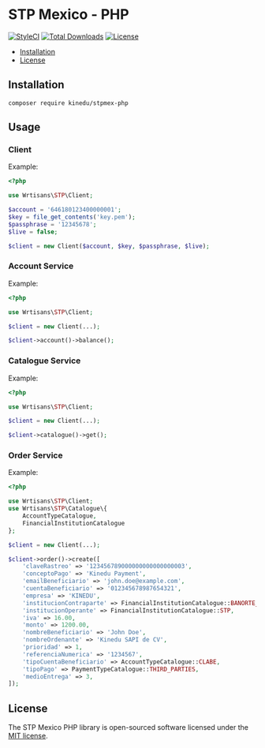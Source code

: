 # STP Mexico - PHP

[![StyleCI](https://styleci.io/repos/211879152/shield?branch=master)](https://styleci.io/repos/211879152)
[![Total Downloads](https://poser.pugx.org/kinedu/stpmex-php/downloads?format=flat-square)](https://packagist.org/packages/kinedu/stpmex-php)
[![License](https://img.shields.io/github/license/kinedu/stpmex-php.svg?style=flat-square)](https://packagist.org/packages/kinedu/stpmex-phpstpmex-php)

- [Installation](#installation)
- [License](#license)

## Installation

```shell
composer require kinedu/stpmex-php
```

## Usage

### Client

Example:

```php
<?php

use Wrtisans\STP\Client;

$account = '646180123400000001';
$key = file_get_contents('key.pem');
$passphrase = '12345678';
$live = false;

$client = new Client($account, $key, $passphrase, $live);
```

### Account Service

Example:

```php
<?php

use Wrtisans\STP\Client;

$client = new Client(...);

$client->account()->balance();
```

### Catalogue Service

Example:

```php
<?php

use Wrtisans\STP\Client;

$client = new Client(...);

$client->catalogue()->get();
```

### Order Service

Example:

```php
<?php

use Wrtisans\STP\Client;
use Wrtisans\STP\Catalogue\{
    AccountTypeCatalogue,
    FinancialInstitutionCatalogue
};

$client = new Client(...);

$client->order()->create([
    'claveRastreo' => '123456789000000000000000003',
    'conceptoPago' => 'Kinedu Payment',
    'emailBeneficiario' => 'john.doe@example.com',
    'cuentaBeneficiario' => '012345678987654321',
    'empresa' => 'KINEDU',
    'institucionContraparte' => FinancialInstitutionCatalogue::BANORTE_IXE,
    'institucionOperante' => FinancialInstitutionCatalogue::STP,
    'iva' => 16.00,
    'monto' => 1200.00,
    'nombreBeneficiario' => 'John Doe',
    'nombreOrdenante' => 'Kinedu SAPI de CV',
    'prioridad' => 1,
    'referenciaNumerica' => '1234567',
    'tipoCuentaBeneficiario' => AccountTypeCatalogue::CLABE,
    'tipoPago' => PaymentTypeCatalogue::THIRD_PARTIES,
    'medioEntrega' => 3,
]);
```

## License

The STP Mexico PHP library is open-sourced software licensed under the [MIT license](LICENSE).
